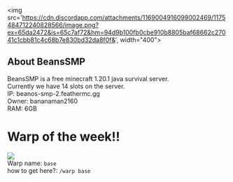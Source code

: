 <img src='https://cdn.discordapp.com/attachments/1169004916099002469/1175484712240828566/image.png?ex=65da2472&is=65c7af72&hm=94d9b100fb0cbe910b8805baf68662c27041c1cbb81c4c68b7e830bd32da8f0f&', width="400"><br>
## About BeansSMP
BeansSMP is a free minecraft 1.20.1 java survival server.<br>
Currently we have 14 slots on the server.<br>
IP: beanos-smp-2.feathermc.gg<br>
Owner: bananaman2160<br>
RAM: 6GB<br>

# Warp of the week!!
<img src='https://cdn.discordapp.com/attachments/1169004916099002469/1175485548694089858/image.png?ex=65da253a&is=65c7b03a&hm=4f89a487bec1b22ab0c10500aae58e5b69e009c7a495c211597ce5d7adccd97c&'><br>
Warp name: `base`<br>
how to get here?: `/warp base`
